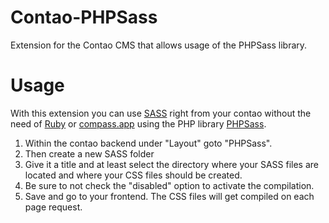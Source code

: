 Contao-PHPSass
==============

Extension for the Contao CMS that allows usage of the PHPSass library.


Usage
=====

With this extension you can use [SASS](http://sass-lang.com/) right from your contao without the need of [Ruby](http://www.ruby-lang.org/) or [compass.app](http://compass.handlino.com/) using the PHP library [PHPSass](http://www.phpsass.com/).

1. Within the contao backend under "Layout" goto "PHPSass".
2. Then create a new SASS folder
3. Give it a title and at least select the directory where your SASS files are located and where your CSS files should be created.
4. Be sure to not check the "disabled" option to activate the compilation.
5. Save and go to your frontend. The CSS files will get compiled on each page request.
